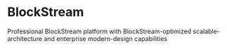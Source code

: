 # BlockStream
Professional BlockStream platform with BlockStream-optimized scalable-architecture and enterprise modern-design capabilities
